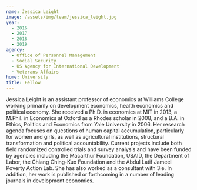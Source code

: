 ```yaml
---
name: Jessica Leight
image: /assets/img/team/jessica_leight.jpg
year: 
  - 2016
  - 2017
  - 2018
  - 2019
agency:
  - Office of Personnel Management
  - Social Security
  - US Agency for International Development
  - Veterans Affairs
home: University
title: Fellow 
---
```


Jessica Leight is an assistant professor of economics at Williams College working primarily on development economics, health economics and political economy.  She received a Ph.D. in economics at MIT in 2013, a M.Phil. in Economics at Oxford as a Rhodes scholar in 2008, and a B.A. in Ethics, Politics and Economics from Yale University in 2006. Her research agenda focuses on questions of human capital accumulation, particularly for women and girls, as well as agricultural institutions, structural transformation and political accountability. Current projects include both field randomized controlled trials and survey analysis and have been funded by agencies including the Macarthur Foundation, USAID, the Department of Labor, the Chiang Ching-Kuo Foundation and the Abdul Latif Jameel Poverty Action Lab. She has also worked as a consultant with 3ie.  In addition, her work is published or forthcoming in a number of leading journals in development economics.
